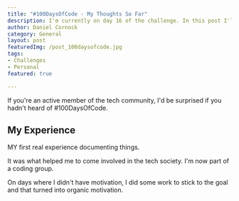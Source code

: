 ```yaml
---
title: "#100DaysOfCode - My Thoughts So Far"
description: I'm currently on day 16 of the challenge. In this post I'll talk about what I've learned & how I've found it.
author: Daniel Cornock
category: General
layout: post
featuredImg: /post_100daysofcode.jpg
tags:
- Challenges
- Personal
featured: true

---
```


If you're an active member of the tech community, I'd be surprised if you hadn't heard of #100DaysOfCode.

## My Experience
MY first real experience documenting things.

It was what helped me to come involved in the tech society. I'm now part of a coding group.

On days where I didn't have motivation, I did some work to stick to the goal and that turned into organic motivation.